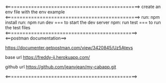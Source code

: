<===============================================>
create an env file with the env example
<===============================================>
run: npm install
run: npm run dev === to start the dev server 
npm: run test === to run the test files
<==============================================>
<==postman documentation==>

https://documenter.getpostman.com/view/3420845/Uz5Atevs

base url
https://freddy-ij.herokuapp.com/

github url
https://github.com/jeanvjean/my-cabapp.git

<==============================================>